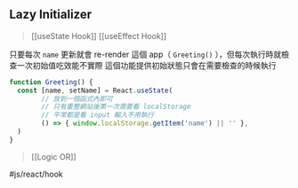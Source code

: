## Lazy Initializer
>[[useState Hook]]
>[[useEffect Hook]]

只要每次 `name` 更新就會 re-render 這個 app（ `Greeting()` ），但每次執行時就檢查一次初始值吃效能不實際
這個功能提供初始狀態只會在需要檢查的時候執行

```jsx
function Greeting() {
  const [name, setName] = React.useState(
		// 放到一個函式內即可
		// 只有重整網站後第一次需要看 localStorage
		// 平常都是看 input 輸入不用執行
		() => { window.localStorage.getItem('name') || '' },
  )
}
```


>[[Logic OR]]

#js/react/hook